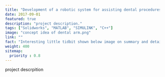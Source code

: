 ```yaml
---
title: "Development of a robotic system for assisting dental procedures"
date: 2017-09-01
featured: true
description: "project description."
tags: ["Solidworks", "MATLAB", "SIMULINK", "C++"]
image: "concept idea of dental arm.png"
link: ""
fact: "Interesting little tidbit shown below image on summary and detail page"
weight: 400
sitemap:
  priority : 0.8
---
```



project descrpition
